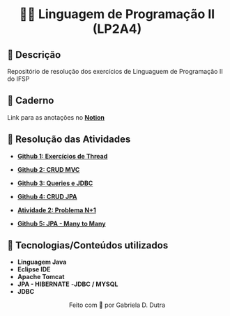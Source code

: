 <div align="center">

# 👩‍💻 Linguagem de Programação II (LP2A4)

</div>

## 📄 Descrição

Repositório de resolução dos exercícios de Linguaguem de Programação II do IFSP 


## 📝 Caderno 

Link para as anotações no **[Notion](https://imaginary-learning-aaa.notion.site/LP2A4-Linguagem-e-Programa-o-2-d0d6f94201b54a85a0db31ad0b65cc54)**


## 🚀 Resolução das Atividades

- **[Github 1:  Exercícios de Thread](https://github.com/gabrieladutra/lp2a4/tree/main/lp2a4/src/github1)**

- **[Github 2:  CRUD MVC](https://github.com/gabrieladutra/lp2a4/tree/main/lp2a4_crud_jpa)**

- **[Github 3:  Queries e JDBC](https://github.com/gabrieladutra/lp2a4/tree/main/lp2a4_crud_jpa/src/main/java/lp2a4/modelo)**

- **[Github 4:  CRUD JPA](https://github.com/gabrieladutra/lp2a4/tree/main/lp2a4_crud_jpa/src/main/java/lp2a4/modelo)**

- **[Atividade 2:  Problema N+1](https://github.com/gabrieladutra/lp2a4/tree/main/nmais1/atividade2_nmais1)**

- **[Github 5: JPA - Many to Many](https://github.com/gabrieladutra/lp2a4/tree/main/many_to_many/github5_many_to_many)**


## 🔧 Tecnologias/Conteúdos utilizados

- **Linguagem Java** 
- **Eclipse IDE**
- **Apache Tomcat**
- **JPA - HIBERNATE** 
-**JDBC / MYSQL**
- **JDBC**



<div align="center">
Feito com 💜 por Gabriela D. Dutra
</div>

